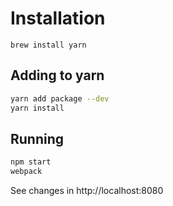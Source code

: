 # Installation

```
brew install yarn

```

## Adding to yarn

```bash
yarn add package --dev
yarn install
```

## Running

```bash
npm start
webpack

```

See changes in http://localhost:8080
